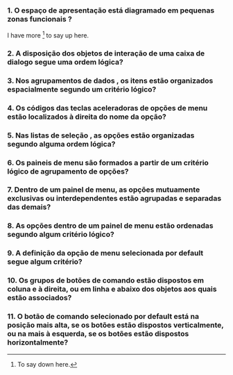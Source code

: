 ### 1. O espaço de apresentação está diagramado em pequenas zonas funcionais  ?	
	
I have more [^Referencia1] to say up here.


### 2. A disposição dos objetos de interação de uma caixa de dialogo segue uma ordem lógica?
### 3. Nos agrupamentos de dados , os itens estão organizados espacialmente segundo um critério lógico?
### 4. Os códigos das teclas aceleradoras de opções de menu estão localizados à direita do nome da opção?	
### 5. Nas listas de seleção , as opções estão organizadas segundo alguma ordem lógica?	
### 6. Os paineis de menu são formados a partir de um critério lógico de agrupamento de opções?
### 7. Dentro de um painel de menu, as opções mutuamente exclusivas ou interdependentes estão agrupadas e separadas das demais?
### 8. As opções dentro de um painel de menu estão ordenadas segundo algum critério lógico?
### 9. A definição da opção de menu  selecionada por default segue algum critério?	
### 10. Os grupos de botões de comando estão dispostos em coluna e à direita, ou em linha e abaixo dos objetos aos quais estão associados?	
### 11. O botão de comando selecionado por default está na posição mais alta, se os botões estão dispostos verticalmente, ou na mais à esquerda, se os botões estão dispostos horizontalmente?	

[^Referencia1]: To say down here.
